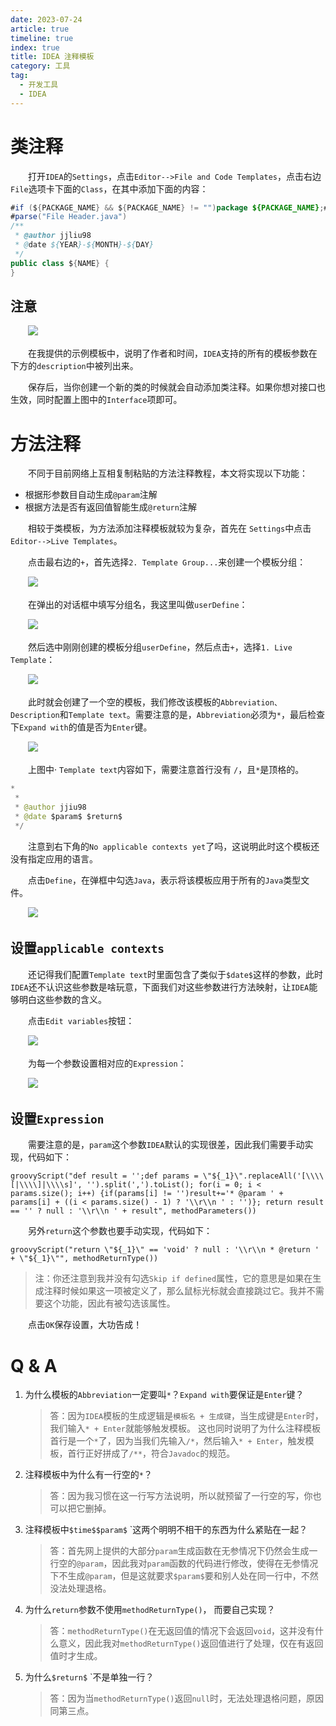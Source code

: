 ```yaml
---
date: 2023-07-24
article: true
timeline: true
index: true
title: IDEA 注释模板
category: 工具
tag:
  - 开发工具
  - IDEA
---
```


# 类注释

　　打开`IDEA`的`Settings`，点击`Editor-->File and Code Templates`，点击右边`File`选项卡下面的`Class`，在其中添加下面的内容：

```java
#if (${PACKAGE_NAME} && ${PACKAGE_NAME} != "")package ${PACKAGE_NAME};#end
#parse("File Header.java")
/**
 * @author jjliu98
 * @date ${YEAR}-${MONTH}-${DAY}
 */
public class ${NAME} {
}
```

## 注意

　　​![](https://cdn.jsdelivr.net/gh/jjliu98/assets/idea-annotation-tempplate/sample-template.png)​

　　在我提供的示例模板中，说明了作者和时间，`IDEA`​支持的所有的模板参数在下方的`description`​中被列出来。

　　保存后，当你创建一个新的类的时候就会自动添加类注释。如果你想对接口也生效，同时配置上图中的`Interface`项即可。

# 方法注释

　　不同于目前网络上互相复制粘贴的方法注释教程，本文将实现以下功能：

   - 根据形参数目自动生成`@param`注解
   - 根据方法是否有返回值智能生成`@return`注解

　　相较于类模板，为方法添加注释模板就较为复杂，首先在 `Settings`中点击`Editor-->Live Templates`。

　　点击最右边的`+`，首先选择`2. Template Group...`来创建一个模板分组：

　　![](https://cdn.jsdelivr.net/gh/jjliu98/assets/idea-annotation-tempplate/template-group.png)

　　在弹出的对话框中填写分组名，我这里叫做`userDefine`：

　　![](https://cdn.jsdelivr.net/gh/jjliu98/assets/idea-annotation-tempplate/template-group-name.png)

　　然后选中刚刚创建的模板分组`userDefine`，然后点击`+`，选择`1. Live Template`：

　　![](https://cdn.jsdelivr.net/gh/jjliu98/assets/idea-annotation-tempplate/live-templates.png)

　　此时就会创建了一个空的模板，我们修改该模板的`Abbreviation、Description`和`Template text`。需要注意的是，`Abbreviation`必须为`*`，最后检查下`Expand with`的值是否为`Enter`键。

　　![](https://cdn.jsdelivr.net/gh/jjliu98/assets/idea-annotation-tempplate/live-templates-userdefine.png)

　　上图中· `Template text`内容如下，需要注意首行没有 `/`，且`*`是顶格的。

```java
*
 *
 * @author jjiu98
 * @date $param$ $return$
 */
```

　　注意到右下角的`No applicable contexts yet`了吗，这说明此时这个模板还没有指定应用的语言。

　　点击`Define`，在弹框中勾选`Java`，表示将该模板应用于所有的`Java`类型文件。

　　![](https://cdn.jsdelivr.net/gh/jjliu98/assets/idea-annotation-tempplate/live-templates-userdefine-java.png)

## 设置`applicable contexts`

　　还记得我们配置`Template text`时里面包含了类似于`$date$`这样的参数，此时`IDEA`还不认识这些参数是啥玩意，下面我们对这些参数进行方法映射，让`IDEA`能够明白这些参数的含义。

　　点击`Edit variables`按钮：

　　![](https://cdn.jsdelivr.net/gh/jjliu98/assets/idea-annotation-tempplate/live-templates-variables.png)

　　为每一个参数设置相对应的`Expression`：

　　![](https://cdn.jsdelivr.net/gh/jjliu98/assets/idea-annotation-tempplate/live-templates-edit-variables.png)

## 设置`Expression`

　　需要注意的是，`param`这个参数`IDEA`默认的实现很差，因此我们需要手动实现，代码如下：

```
groovyScript("def result = '';def params = \"${_1}\".replaceAll('[\\\\[|\\\\]|\\\\s]', '').split(',').toList(); for(i = 0; i < params.size(); i++) {if(params[i] != '')result+='* @param ' + params[i] + ((i < params.size() - 1) ? '\\r\\n ' : '')}; return result == '' ? null : '\\r\\n ' + result", methodParameters())
```

　　另外`return`这个参数也要手动实现，代码如下：

```
groovyScript("return \"${_1}\" == 'void' ? null : '\\r\\n * @return ' + \"${_1}\"", methodReturnType())
```

> 注：你还注意到我并没有勾选`Skip if defined`属性，它的意思是如果在生成注释时候如果这一项被定义了，那么鼠标光标就会直接跳过它。我并不需要这个功能，因此有被勾选该属性。

　　点击`OK`保存设置，大功告成！

# Q & A

1. 为什么模板的`Abbreviation`一定要叫`*`？`Expand with`要保证是`Enter`键？

   > 答：因为`IDEA`模板的生成逻辑是`模板名 + 生成键`，当生成键是`Enter`时，我们输入`* + Enter`就能够触发模板。
   > 这也同时说明了为什么注释模板首行是一个`*`了，因为当我们先输入`/*`，然后输入`* + Enter`，触发模板，首行正好拼成了`/**`，符合`Javadoc`的规范。
   >
2. 注释模板中为什么有一行空的`*`？

   > 答：因为我习惯在这一行写方法说明，所以就预留了一行空的写，你也可以把它删掉。
   >
3. 注释模板中`$time$$param$` `这两个明明不相干的东西为什么紧贴在一起？

   > 答：首先网上提供的大部分`param`生成函数在无参情况下仍然会生成一行空的`@param`，因此我对`param`函数的代码进行修改，使得在无参情况下不生成`@param`，但是这就要求`$param$`要和别人处在同一行中，不然没法处理退格。
   >
4. 为什么`return`参数不使用`methodReturnType()`， 而要自己实现？

   > 答：`methodReturnType()`在无返回值的情况下会返回`void`，这并没有什么意义，因此我对`methodReturnType()`返回值进行了处理，仅在有返回值时才生成。
   >
5. 为什么`$return$` `不是单独一行？

   > 答：因为当`methodReturnType()`返回`null`时，无法处理退格问题，原因同第三点。
